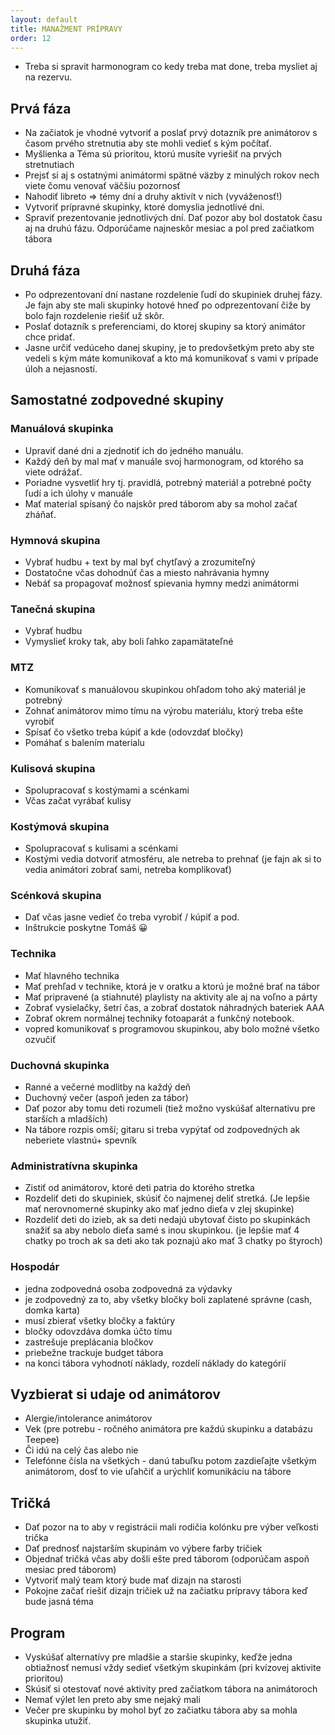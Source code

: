 ```yaml
---
layout: default
title: MANAŽMENT PRÍPRAVY
order: 12
---
```


- Treba si spravit harmonogram co kedy treba mat done, treba mysliet aj na rezervu.

## Prvá fáza

- Na začiatok je vhodné vytvoriť a poslať prvý dotazník pre animátorov s časom prvého stretnutia aby ste mohli vedieť s kým počítať.
- Myšlienka a Téma sú prioritou, ktorú musíte vyriešiť na prvých stretnutiach
- Prejsť si aj s ostatnými animátormi spätné väzby z minulých rokov nech viete čomu venovať väčšiu pozornosť
- Nahodiť libreto => témy dní a druhy aktivít v nich (vyváženosť!)
- Vytvoriť prípravné skupinky, ktoré domyslia jednotlivé dni.
- Spraviť prezentovanie jednotlivých dní. Dať pozor aby bol dostatok času aj na druhú fázu. Odporúčame najneskôr mesiac a pol pred začiatkom tábora

## Druhá fáza

- Po odprezentovaní dní nastane rozdelenie ľudí do skupiniek druhej fázy. Je fajn aby ste mali skupinky hotové hneď po odprezentovaní čiže by bolo fajn rozdelenie riešiť už skôr.
- Poslať dotazník s preferenciami, do ktorej skupiny sa ktorý animátor chce pridať.
- Jasne určiť vedúceho danej skupiny, je to predovšetkým preto aby ste vedeli s kým máte komunikovať a kto má komunikovať s vami v prípade úloh a nejasností.

## Samostatné zodpovedné skupiny

### Manuálová skupinka

- Upraviť dané dni a zjednotiť ich do jedného manuálu.
- Každý deň by mal mať v manuále svoj harmonogram, od ktorého sa viete odrážať.
- Poriadne vysvetliť hry tj. pravidlá, potrebný materiál a potrebné počty ľudí a ich úlohy v manuále
- Mať material spísaný čo najskôr pred táborom aby sa mohol začať zháňať.

### Hymnová skupina

- Vybrať hudbu +  text by mal byť chytľavý a zrozumiteľný
- Dostatočne včas dohodnúť čas a miesto nahrávania hymny
- Nebáť sa propagovať možnosť spievania hymny medzi animátormi

### Tanečná skupina

- Vybrať hudbu
- Vymyslieť kroky tak, aby boli ľahko zapamätateľné

### MTZ

- Komunikovať s manuálovou skupinkou ohľadom toho aký materiál je potrebný
- Zohnať animátorov mimo tímu na výrobu materiálu, ktorý treba ešte vyrobiť
- Spísať čo všetko treba kúpiť a kde (odovzdať bločky)
- Pomáhať s balením materialu

### Kulisová skupina

- Spolupracovať s kostýmami a scénkami
- Včas začat vyrábať kulisy

### Kostýmová skupina

- Spolupracovať s kulisami a scénkami
- Kostými vedia dotvoriť atmosféru, ale netreba to prehnať (je fajn ak si to vedia animátori zobrať sami, netreba komplikovať)

### Scénková skupina

- Dať včas jasne vedieť čo treba vyrobiť / kúpiť a pod.
- Inštrukcie poskytne Tomáš 😀

### Technika

- Mať hlavného technika
- Mať prehľad v technike, ktorá je v oratku a ktorú je možné brať na tábor
- Mať pripravené (a stiahnuté) playlisty na aktivity ale aj na voľno a  párty
- Zobrať vysielačky, šetrí čas, a zobrať dostatok náhradných bateriek AAA
- Zobrať okrem normálnej techniky fotoaparát a funkčný notebook.
- vopred komunikovať s programovou skupinkou, aby bolo možné všetko ozvučiť

### Duchovná skupinka

- Ranné a večerné modlitby na každý deň
- Duchovný večer (aspoň jeden za tábor)
- Dať pozor aby tomu deti rozumeli (tiež možno vyskúšať alternativu pre starších a mladších)
- Na tábore rozpis omší; gitaru si treba vypýtať od zodpovedných ak neberiete vlastnú+ spevník

### Administratívna skupinka

- Zistiť od animátorov, ktoré deti patria do ktorého stretka
- Rozdeliť deti do skupiniek, skúsiť čo najmenej deliť stretká. (Je lepšie mať nerovnomerné skupinky ako mať jedno dieťa v zlej skupinke)
- Rozdeliť deti do izieb, ak sa deti nedajú ubytovať čisto po skupinkách snažiť sa aby nebolo dieťa samé s inou skupinkou. (je lepšie mať 4 chatky po troch ak sa deti ako tak poznajú ako mať 3 chatky po štyroch)

### Hospodár

- jedna zodpovedná osoba zodpovedná za výdavky
- je zodpovedný za to, aby všetky bločky boli zaplatené správne (cash, domka karta)
- musí zbierať všetky bločky a faktúry
- bločky odovzdáva domka účto tímu
- zastrešuje preplácania bločkov
- priebežne trackuje budget tábora
- na konci tábora vyhodnotí náklady, rozdelí náklady do kategórií

## Vyzbierat si udaje od animátorov

- Alergie/intolerance animátorov
- Vek (pre potrebu - ročného animátora pre každú skupinku a databázu Teepee)
- Či idú na celý čas alebo nie
- Telefónne čísla na všetkých - danú tabuľku potom zazdieľajte všetkým animátorom, dosť to vie uľahčiť a urýchliť komunikáciu na tábore

## Tričká

- Dať pozor na to aby v registrácii mali rodičia kolónku pre výber veľkosti trička
- Dať prednosť najstarším skupinám vo výbere farby tričiek
- Objednať tričká včas aby došli ešte pred táborom (odporúčam aspoň mesiac pred táborom)
- Vytvoriť malý team ktorý bude mať dizajn na starosti
- Pokojne začať riešiť dizajn tričiek už na začiatku prípravy tábora keď bude jasná téma

## Program

- Vyskúšať alternatívy pre mladšie a staršie skupinky, keďže jedna obtiažnosť nemusí vždy sedieť všetkým skupinkám (pri kvízovej aktivite prioritou)
- Skúsiť si otestovať nové aktivity pred začiatkom tábora na animátoroch
- Nemať výlet len preto aby sme nejaký mali
- Večer pre skupinku by mohol byť zo začiatku tábora aby sa mohla skupinka utužiť.
<!--stackedit_data:
eyJoaXN0b3J5IjpbLTEzMjI0OTM3MzRdfQ==
-->